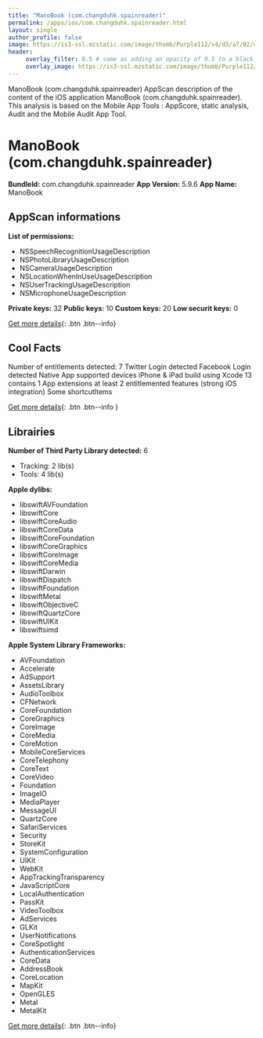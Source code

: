 ```yaml
---
title: "ManoBook (com.changduhk.spainreader)"
permalink: /apps/ios/com.changduhk.spainreader.html
layout: single
author_profile: false
image: https://is3-ssl.mzstatic.com/image/thumb/Purple112/v4/d3/a7/02/d3a7020f-88f2-c871-070b-055807388edf/AppIcon-0-0-1x_U007emarketing-0-0-0-7-0-0-sRGB-0-0-0-GLES2_U002c0-512MB-85-220-0-0.png/512x512bb.jpg
header: 
     overlay_filter: 0.5 # same as adding an opacity of 0.5 to a black background
     overlay_image: https://is3-ssl.mzstatic.com/image/thumb/Purple112/v4/d3/a7/02/d3a7020f-88f2-c871-070b-055807388edf/AppIcon-0-0-1x_U007emarketing-0-0-0-7-0-0-sRGB-0-0-0-GLES2_U002c0-512MB-85-220-0-0.png/512x512bb.jpg
---
```

ManoBook (com.changduhk.spainreader) AppScan description of the content of the iOS application ManoBook (com.changduhk.spainreader). This analysis is based on the Mobile App Tools : AppScore, static analysis, Audit and the Mobile Audit App Tool.

# ManoBook (com.changduhk.spainreader)

**BundleId:** com.changduhk.spainreader
**App Version:** 5.9.6
**App Name:** ManoBook


## AppScan informations 

**List of permissions:** 
- NSSpeechRecognitionUsageDescription
- NSPhotoLibraryUsageDescription
- NSCameraUsageDescription
- NSLocationWhenInUseUsageDescription
- NSUserTrackingUsageDescription
- NSMicrophoneUsageDescription
  
  
**Private keys:** 32
**Public keys:** 10
**Custom keys:** 20
**Low securit keys:** 0
  
[Get more details](/pricing.html){: .btn .btn--info}

## Cool Facts

Number of entitlements detected: 7
Twitter Login detected
Facebook Login detected
Native App
supported devices iPhone & iPad
build using Xcode 13
contains 1 App extensions
at least 2 entitlemented features (strong iOS integration)
Some shortcutItems 
  
[Get more details](/pricing.html){: .btn .btn--info }

## Librairies 
**Number of Third Party Library detected:** 6
- Tracking: 2 lib(s)
- Tools: 4 lib(s)


**Apple dylibs:**
- libswiftAVFoundation
- libswiftCore
- libswiftCoreAudio
- libswiftCoreData
- libswiftCoreFoundation
- libswiftCoreGraphics
- libswiftCoreImage
- libswiftCoreMedia
- libswiftDarwin
- libswiftDispatch
- libswiftFoundation
- libswiftMetal
- libswiftObjectiveC
- libswiftQuartzCore
- libswiftUIKit
- libswiftsimd


**Apple System Library Frameworks:**
- AVFoundation
- Accelerate
- AdSupport
- AssetsLibrary
- AudioToolbox
- CFNetwork
- CoreFoundation
- CoreGraphics
- CoreImage
- CoreMedia
- CoreMotion
- MobileCoreServices
- CoreTelephony
- CoreText
- CoreVideo
- Foundation
- ImageIO
- MediaPlayer
- MessageUI
- QuartzCore
- SafariServices
- Security
- StoreKit
- SystemConfiguration
- UIKit
- WebKit
- AppTrackingTransparency
- JavaScriptCore
- LocalAuthentication
- PassKit
- VideoToolbox
- AdServices
- GLKit
- UserNotifications
- CoreSpotlight
- AuthenticationServices
- CoreData
- AddressBook
- CoreLocation
- MapKit
- OpenGLES
- Metal
- MetalKit


  
[Get more details](/pricing.html){: .btn .btn--info}

